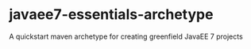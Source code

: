 javaee7-essentials-archetype
============================

A quickstart maven archetype for creating greenfield JavaEE 7 projects
